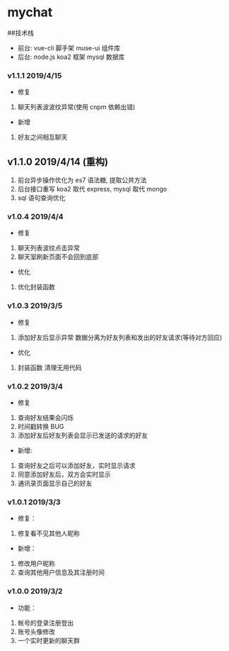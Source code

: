 # mychat

##技术栈

- 前台: vue-cli 脚手架 muse-ui 组件库
- 后台: node.js koa2 框架 mysql 数据库

### v1.1.1 2019/4/15

- 修复

1. 聊天列表波波纹异常(使用 cnpm 依赖出错)

- 新增

1. 好友之间相互聊天

## v1.1.0 2019/4/14 (重构)

1. 前台异步操作优化为 es7 语法糖, 提取公共方法
2. 后台接口重写 koa2 取代 express, mysql 取代 mongo
3. sql 语句查询优化

### v1.0.4 2019/4/4

- 修复

1. 聊天列表波纹点击异常
2. 聊天室刷新页面不会回到底部

- 优化

1.  优化封装函数

### v1.0.3 2019/3/5

- 修复

1. 添加好友后显示异常 数据分离为好友列表和发出的好友请求(等待对方回应)

- 优化

1. 封装函数 清理无用代码

### v1.0.2 2019/3/4

- 修复

1. 查询好友结果会闪烁
2. 时间戳转换 BUG
3. 添加好友后好友列表会显示已发送的请求的好友

- 新增:

1. 查询好友之后可以添加好友，实时显示请求
2. 同意添加好友后，双方会实时显示
3. 通讯录页面显示自己的好友

### v1.0.1 2019/3/3

- 修复：

1. 修复看不见其他人昵称

- 新增：

1. 修改用户昵称
2. 查询其他用户信息及其注册时间

### v1.0.0 2019/3/2

- 功能：

1. 帐号的登录注册登出
2. 账号头像修改
3. 一个实时更新的聊天群
